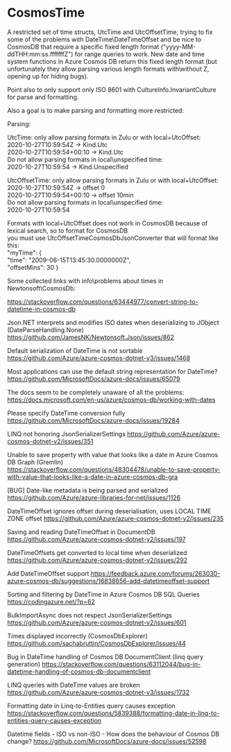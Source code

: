 # CosmosTime
A restricted set of time structs, UtcTime and UtcOffsetTime, trying to fix some of the problems with DateTime\DateTimeOffset and be nice to CosmosDB that require a specific fixed length format ("yyyy-MM-ddTHH:mm:ss.fffffffZ") for range queries to work. New date and time system functions in Azure Cosmos DB return this fixed length format (but unfortunately they allow parsing various length formats with\without Z, opening up for hiding bugs).

Point also to only support only ISO 8601 with CultureInfo.InvariantCulture for parse and formatting.  

Also a goal is to make parsing and formatting more restricted:  

Parsing:

UtcTime: only allow parsing formats in Zulu or with local+UtcOffset:  
2020-10-27T10:59:54Z -> Kind.Utc  
2020-10-27T10:59:54+00:10  -> Kind.Utc  
Do not allow parsing formats in local\unspecified time:  
2020-10-27T10:59:54 -> Kind.Unspecified  
  
UtcOffsetTime: only allow parsing formats in Zulu or with local+UtcOffset:  
2020-10-27T10:59:54Z -> offset 0  
2020-10-27T10:59:54+00:10  -> offset 10min  
Do not allow parsing formats in local\unspecified time:  
2020-10-27T10:59:54  
  
Formats with local+UtcOffset does not work in CosmosDB because of lexical search, so to format for CosmosDB  
you must use UtcOffsetTimeCosmosDbJsonConverter that will format like this:  
"myTime":
{  
 "time": "2009-06-15T13:45:30.0000000Z",  
 "offsetMins": 30
}  

Some collected links with info\problems about times in Newtonsoft\CosmosDb:

https://stackoverflow.com/questions/63444977/convert-string-to-datetime-in-cosmos-db

Json.NET interprets and modifies ISO dates when deserializing to JObject (DateParseHandling.None)
https://github.com/JamesNK/Newtonsoft.Json/issues/862

Default serialization of DateTime is not sortable
https://github.com/Azure/azure-cosmos-dotnet-v3/issues/1468

Most applications can use the default string representation for DateTime?
https://github.com/MicrosoftDocs/azure-docs/issues/65079

The docs seem to be completely unaware of all the problems:
https://docs.microsoft.com/en-us/azure/cosmos-db/working-with-dates

Please specify DateTime conversion fully
https://github.com/MicrosoftDocs/azure-docs/issues/19284

LINQ not honoring JsonSerializerSettings
https://github.com/Azure/azure-cosmos-dotnet-v2/issues/351

Unable to save property with value that looks like a date in Azure Cosmos DB Graph (Gremlin)
https://stackoverflow.com/questions/48304478/unable-to-save-property-with-value-that-looks-like-a-date-in-azure-cosmos-db-gra

[BUG] Date-like metadata is being parsed and serialized
https://github.com/Azure/azure-libraries-for-net/issues/1126

DateTimeOffset ignores offset during deserialisation, uses LOCAL TIME ZONE offset
https://github.com/Azure/azure-cosmos-dotnet-v2/issues/235

Saving and reading DateTimeOffset in DocumentDB
https://github.com/Azure/azure-cosmos-dotnet-v2/issues/197

DateTimeOffsets get converted to local time when deserialized
https://github.com/Azure/azure-cosmos-dotnet-v2/issues/292

Add DateTimeOffset support 
https://feedback.azure.com/forums/263030-azure-cosmos-db/suggestions/16838656-add-datetimeoffset-support

Sorting and filtering by DateTime in Azure Cosmos DB SQL Queries
https://codingazure.net/?p=62

BulkImportAsync does not respect JsonSerializerSettings
https://github.com/Azure/azure-cosmos-dotnet-v2/issues/601

Times displayed incorrectly (CosmosDbExplorer)
https://github.com/sachabruttin/CosmosDbExplorer/issues/44

Bug in DateTime handling of Cosmos DB DocumentClient (linq query generation)
https://stackoverflow.com/questions/63112044/bug-in-datetime-handling-of-cosmos-db-documentclient

LINQ queries with DateTime values are broken
https://github.com/Azure/azure-cosmos-dotnet-v3/issues/1732

Formatting date in Linq-to-Entities query causes exception
https://stackoverflow.com/questions/5839388/formatting-date-in-linq-to-entities-query-causes-exception

Datetime fields - ISO vs non-ISO - How does the behaviour of Cosmos DB change? 
https://github.com/MicrosoftDocs/azure-docs/issues/52598
